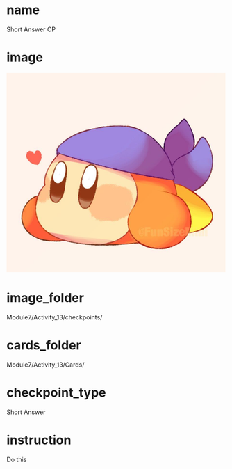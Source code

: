 # name
Short Answer CP     

# image
<img src="images/bandanna.jpg">

# image_folder
Module7/Activity_13/checkpoints/

# cards_folder
Module7/Activity_13/Cards/

# checkpoint_type
Short Answer

# instruction
Do this      
